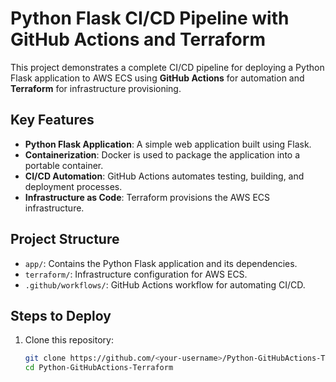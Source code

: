 # Python Flask CI/CD Pipeline with GitHub Actions and Terraform

This project demonstrates a complete CI/CD pipeline for deploying a Python Flask application to AWS ECS using **GitHub Actions** for automation and **Terraform** for infrastructure provisioning.

## Key Features
- **Python Flask Application**:
  A simple web application built using Flask.
- **Containerization**:
  Docker is used to package the application into a portable container.
- **CI/CD Automation**:
  GitHub Actions automates testing, building, and deployment processes.
- **Infrastructure as Code**:
  Terraform provisions the AWS ECS infrastructure.

## Project Structure
- `app/`: Contains the Python Flask application and its dependencies.
- `terraform/`: Infrastructure configuration for AWS ECS.
- `.github/workflows/`: GitHub Actions workflow for automating CI/CD.

## Steps to Deploy
1. Clone this repository:
   ```bash
   git clone https://github.com/<your-username>/Python-GitHubActions-Terraform.git
   cd Python-GitHubActions-Terraform